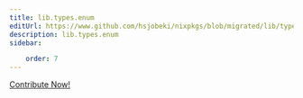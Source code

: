 ```yaml
---
title: lib.types.enum
editUrl: https://www.github.com/hsjobeki/nixpkgs/blob/migrated/lib/types.nix#L823C12
description: lib.types.enum
sidebar:

    order: 7
---
```


<a href="https://www.github.com/hsjobeki/nixpkgs/blob/migrated/lib/types.nix#L823C12">Contribute Now!</a>



